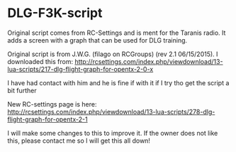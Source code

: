 # DLG-F3K-script
Original script comes from RC-Settings and is ment for the Taranis radio. It adds a screen with a graph that can be used for DLG training.

Original script is from J.W.G.  (filago on RCGroups) (rev 2.1   06/15/2015).
I downloaded this from:
http://rcsettings.com/index.php/viewdownload/13-lua-scripts/217-dlg-flight-graph-for-opentx-2-0-x

I have had contact with him and he is fine if with it if I try tho get the script a bit further

New RC-settings page is here:
http://rcsettings.com/index.php/viewdownload/13-lua-scripts/278-dlg-flight-graph-for-opentx-2-1

I will make some changes to this to improve it. If the owner does not like this, please contact me so I will get this all down!
